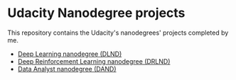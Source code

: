 # Udacity Nanodegree projects

This repository contains the Udacity's nanodegrees' projects completed by me.

* [Deep Learning nanodegree (DLND)](DLND_deep_learning_nanodegree)
* [Deep Reinforcement Learning nanodegree (DRLND)](DRLND_deep_reinforcement_learning_nanodegree)
* [Data Analyst nanodegree (DAND)](DAND_data_analyst_nanodegree)

